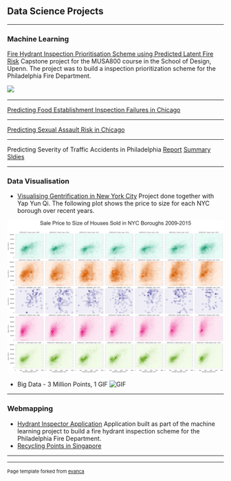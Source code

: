## Data Science Projects

---

### Machine Learning

[Fire Hydrant Inspection Prioritisation Scheme using Predicted Latent Fire Risk](https://pennmusa.github.io/MUSA_801.io/project_12/index.html) 
Capstone project for the MUSA800 course in the School of Design, Upenn. The project was to build a inspection prioritization scheme for the Philadelphia Fire Department. 

<img src="images/dummy_thumbnail.jpg?raw=true"/>

---
[Predicting Food Establishment Inspection Failures in Chicago](/pdf/sample_presentation.pdf)

---
[Predicting Sexual Assault Risk in Chicago](http://example.com/)

---
Predicting Severity of Traffic Accidents in Philadelphia
[Report](/pdf/CIS_519_Project_Report.pdf)
[Summary Sldies](/pdf/cis519_summary_slides.pdf)

---

### Data Visualisation 

- [Visualising Gentrification in New York City](https://leannechan.github.io/Gentrification-Trends-In-NYC/.) 
Project done together with Yap Yun Qi. 
The following plot shows the price to size for each NYC borough over recent years. 
<img src="images/plot4_Size_to_price_ByBoroughYear.png?raw=true"/> 


- Big Data - 3 Million Points, 1 GIF
![GIF]({{site.url}}{{site.baseurl}}/images/permits_89_19.gif)

---

### Webmapping

- [Hydrant Inspector Application](https://njxinran95.github.io/PhillyFire_App/) 
Application built as part of the machine learning project to build a fire hydrant inspection scheme for the Philadelphia Fire Department. 
- [Recycling Points in Singapore](https://leannechan.github.io/MUSA611_Midterm/)

---



---
<p style="font-size:11px">Page template forked from <a href="https://github.com/evanca/quick-portfolio">evanca</a></p>
<!-- Remove above link if you don't want to attibute -->
